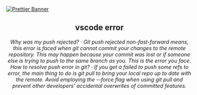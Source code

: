 [![Prettier Banner](https://unpkg.com/prettier-logo@1.0.3/images/prettier-banner-light.svg)](https://prettier.io)

<h2 align="center">vscode error</h2>

<p align="center">
  <em>
  Why was my push rejected?
    · Git push rejected non-fast-forward means, this error is faced when git cannot commit your changes to the remote repository. This may happen because 
your commit was lost or if someone else is trying to push to the same branch as you. This is the error you face.
  </em>
  <br />
  <em>
    How to resolve push error in git?
    · If you get a failed to push some refs to error, the main thing to do is git pull to bring your local repo up to date with the remote. Avoid employing the --force flag when using git pull and prevent other developers' accidental overwrites of committed features.
  </em>
  <br />
  <em>
     <a ![logo](https://github.com/trankez12/githubbackendreal/assets/152085291/ac30a1d8-df32-4666-8d13-7f1c2211b98f)

